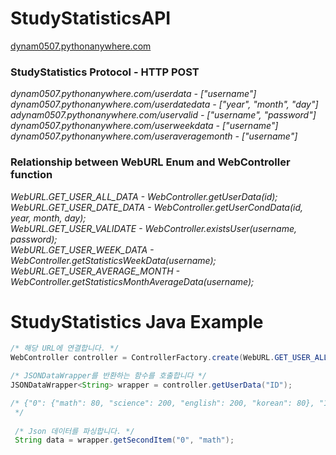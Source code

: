# StudyStatisticsAPI
[dynam0507.pythonanywhere.com](http://dynam0507.pythonanywhere.com)

### StudyStatistics Protocol - HTTP POST 
_dynam0507.pythonanywhere.com/userdata - ["username"]_ <br>
_dynam0507.pythonanywhere.com/userdatedata - ["year", "month", "day"]_ <br>
_adynam0507.pythonanywhere.com/uservalid - ["username", "password"]_ <br>
_dynam0507.pythonanywhere.com/userweekdata - ["username"]_ <br>
_dynam0507.pythonanywhere.com/useraveragemonth - ["username"]_

### Relationship between WebURL Enum and WebController function
_WebURL.GET_USER_ALL_DATA - WebController.getUserData(id);_ <br>
_WebURL.GET_USER_DATE_DATA - WebController.getUserCondData(id, year, month, day);_<br>
_WebURL.GET_USER_VALIDATE - WebController.existsUser(username, password);_<br>
_WebURL.GET_USER_WEEK_DATA - WebController.getStatisticsWeekData(username);_<br>
_WebURL.GET_USER_AVERAGE_MONTH - WebController.getStatisticsMonthAverageData(username);_<br>

# StudyStatistics Java Example

```java
/* 해당 URL에 연결합니다. */
WebController controller = ControllerFactory.create(WebURL.GET_USER_ALL_DATA).connect();

/* JSONDataWrapper를 반환하는 함수를 호출합니다 */
JSONDataWrapper<String> wrapper = controller.getUserData("ID");

/* {"0": {"math": 80, "science": 200, "english": 200, "korean": 80}, "1": {"math": 90, "science": 195, "english": 250, "korean": 140}, "2": {"math": 30, "science": 210, "english": 140, "korean": 70}, "3": {"math": 80, "science": 100, "english": 200, "korean": 200}, "4": {"math": 200, "science": 70, "english": 320, "korean": 290}}
 */ 
 
 /* Json 데이터를 파싱합니다. */
 String data = wrapper.getSecondItem("0", "math");

```

